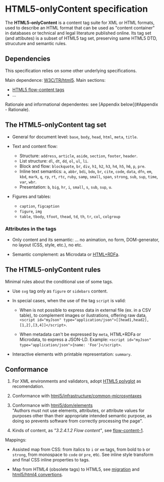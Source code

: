 # HTML5-onlyContent specification

The **HTML5-onlyContent** is a content tag suite for XML or HTML formats, used to describe an HTML format that can be used as "content container" in databases or technical and legal literature published online. Its tag set (and attibutes) is a subset of HTML5 tag set, preserving same HTML5 DTD, strucuture and semantic rules.

## Dependencies

This specification relies on some other underlying specifications.

Main dependence: [W3C/TR/html5](https://www.w3.org/TR/html5). Main sections:
* [HTML5 flow-content tags](https://developer.mozilla.org/en-US/docs/Web/Guide/HTML/Content_categories#Flow_content)
* ...

Rationale and informational dependentes: see [Appendix below](#Appendix - Rationale).

## The HTML5-onlyContent tag set

* General for document level: `base`, `body`, `head`, `html`, `meta`, `title`.

* Text and content flow:

   - Structure:  `address`, `article`, `aside`, `section`, `footer`, `header`.
   - List structure: `dl`, `dt`, `dd`, `ol`, `ul`, `li`.
   - Block and flow:  `blockquote`, `br`, `div`, `h1`, `h2`, `h3`, `h4`, `h5`, `h6`, `p`, `pre`.
   - Inline text semantics:  `a`, `abbr`, `bdi`, `bdo`, `br`, `cite`, `code`, `data`, `dfn`, `em`,  `kbd`, `mark`, `q`, `rp`, `rt`, `rtc`, `ruby`, `samp`, `small`, `span`, `strong`, `sub`, `sup`, `time`,  `var`, `wbr`.
   - Presentation:   `b`, `big`, `hr`, `i`, `small`, `s`,  `sub`, `sup`, `u`.

* Figures and tables:

    - `caption`, `figcaption`
    - `figure`, `img`
    - `table`, `tbody`, `tfoot`, `thead`, `td`, `th`, `tr`, `col`, `colgroup`

### Attributes in the tags

* Only content and its semantic: ... no animation, no form, DOM-generator, no layout (CSS, style, etc.), no etc.

* Semantic complement: as Microdata or [HTML+RDFa](https://www.w3.org/TR/html-rdfa/).

## The HTML5-onlyContent rules

Minimal rules about the conditional use of some tags.

* Use `svg` tag only as `figure` or `sidebars` content.

* In special cases, when the use of the tag `script` is valid:

  - When is not possible to express data in external file (ex. in a CSV table), to complement images or ilustrations, offering raw data, `<script id="myJson" type="application/json">[[head1,head2],[1,2],[3,4]]</script>`.

  - When metadata can't be expressed by `meta`, HTML+RDFa or Microdata, to express a JSON-LD. Example: `<script id="myJson" type="application/json">{name: 'Foo'}</script>`.

* Interactive elements with printable representation: `summary`.

## Conformance

1. For XML environments and validators, adopt [HTML5 polyglot](https://www.w3.org/TR/html-polyglot/) as recomendation.

2. Conformance with [html5/infrastructure/common-microsyntaxes](https://www.w3.org/TR/html5/infrastructure.html#common-microsyntaxes)

3. Conformance with [html5/dom/elements](https://www.w3.org/TR/html5/dom.html#elements) <br/> "Authors must not use elements, attributes, or attribute values for purposes other than their appropriate intended semantic purpose, as doing so prevents software from correctly processing the page".

5. Kinds of content, as *"3.2.4.1.2 Flow content"*, see [flow-content-1](https://www.w3.org/TR/html5/dom.html#flow-content-1).

Mappings:

* Assisted map from CSS:  from italics to `i` or `em` tags, from bold to `b` or `strong`, from monospace to `code` or `pre`, etc. See inline style transform and final CSS inline properties to tags.

* Map from HTML4 (obsolete tags) to HTML5, see [migration](https://www.w3schools.com/html/html5_migration.asp) and [html5/html4 convertions](https://github.com/ppKrauss/html5-to-html4).
